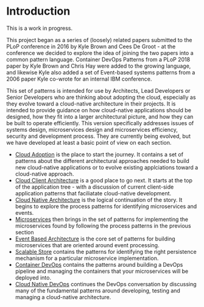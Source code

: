 # Introduction

This is a work in progress.

This project began as a series of (loosely) related papers submitted to the PLoP conference in 2016 by Kyle Brown and Cees De Groot - at the conference we decided to explore the idea of joining the two papers into a common pattern language.  Container DevOps Patterns from a PLoP 2018 paper by Kyle Brown and Chris Hay were added to the growing language, and likewise Kyle also added a set of Event-based systems patterns from a 2006 paper Kyle co-wrote for an internal IBM conference.

This set of patterns is intended for use by Architects, Lead Developers or Senior Developers who are thinking about adopting the cloud, especially as they evolve toward a cloud-native architecture in their projects.  It is intended to provide guidance on how cloud-native applications should be designed, how they fit into a larger architectural picture, and how they can be built to operate efficiently.  This version specifically addresses issues of systems design, microservices design and microservices efficiency, security and  development process.  They are currently being evolved, but we have developed at least a basic point of view on each section.

+ [Cloud Adoption](Cloud-Adoption/README.md) is the place to start the journey.  It contains a set of patterns about the different architectural approaches needed to build new cloud-native applications or to evolve existing applciations toward a cloud-native approach.
+ [Cloud Client Architecture](Cloud-Client-Architecture/README.md) is a good place to go next.  It starts at the top of the application tree - with a discussion of current client-side application patterns that faciliatate cloud-native development.
+ [Cloud Native Architecture](Cloud-Native-Architecture/README.md) is the logical continuation of the story. It begins to explore the process patterns for identifying microservices and events.
+ [Microservices](Microservices/README.md) then brings in the set of patterns for implementing the microservices found by following the process patterns in the previous section
+ [Event Based Architecture](Event-Based-Architecture/README.md) is the core set of patterns for building microservices that are oriented around event processing.
+ [Scalable Store](Scalable-Store/README.md) contains the patterns for identifying the right persistence mechanism for a particular microservice implementation.
+ [Container DevOps](container-architecture/README.md) contains the patterns around building a DevOps pipeline and managing the containers that your microservices will be deployed into.
+ [Cloud Native DevOps](Cloud-Native-DevOps/README.md) continues the DevOps conversation by discussing many of the fundamental patterns around developing, testing and managing a cloud-native architecture.
